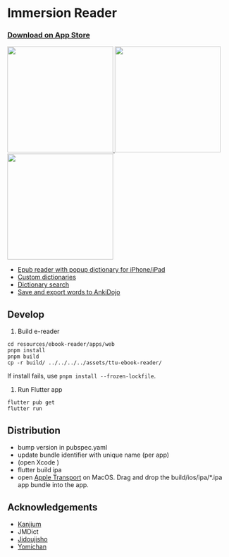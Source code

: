 # Immersion Reader

<h3><a href="https://apps.apple.com/us/app/immersion-reader/id6443721334">Download on App Store</h3>

<p float="left">
  <img src="https://user-images.githubusercontent.com/13146030/201500224-030caf5f-927c-423e-ac54-d84150c7f3fe.jpg" width="240" />
  <img src="https://user-images.githubusercontent.com/13146030/201500252-0affc16e-b81a-407a-9697-42ce780a9068.jpg" width="240" /> 
  <img src="https://user-images.githubusercontent.com/13146030/201500259-08b1be79-1628-4053-ad4e-4c39dff2a881.jpg" width="240" />
</p>

- Epub reader with popup dictionary for iPhone/iPad
- Custom dictionaries
- Dictionary search
- Save and export words to [AnkiDojo](https://ankiweb.net/shared/info/433778282)

## Develop

1. Build e-reader

```
cd resources/ebook-reader/apps/web
pnpm install
pnpm build
cp -r build/ ../../../../assets/ttu-ebook-reader/
```

If install fails, use `pnpm install --frozen-lockfile`.

1. Run Flutter app

```
flutter pub get
flutter run
```

## Distribution

- bump version in pubspec.yaml
- update bundle identifier with unique name (per app)
- (open Xcode )
- flutter build ipa
- open [Apple Transport](https://apps.apple.com/us/app/transporter/id1450874784) on MacOS. Drag and drop the build/ios/ipa/*.ipa app bundle into the app.

## Acknowledgements

- [Kanjium](https://github.com/mifunetoshiro/kanjium)
- JMDict
- [Jidoujisho](https://github.com/lrorpilla/jidoujisho)
- [Yomichan](https://github.com/FooSoft/yomichan)
